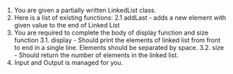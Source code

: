 1. You are given a partially written LinkedList class.
2. Here is a list of existing functions:
   2.1 addLast - adds a new element with given value to the end of Linked List
3. You are required to complete the body of display function and size function
   3.1. display - Should print the elements of linked list from front to end in a single line. Elements should be separated by space.
   3.2. size - Should return the number of elements in the linked list.
4. Input and Output is managed for you.

